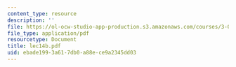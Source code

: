 ```yaml
---
content_type: resource
description: ''
file: https://ol-ocw-studio-app-production.s3.amazonaws.com/courses/3-012-fundamentals-of-materials-science-fall-2005/ebade1993a617db0a88ece9a2345dd03_lec14b.pdf
file_type: application/pdf
resourcetype: Document
title: lec14b.pdf
uid: ebade199-3a61-7db0-a88e-ce9a2345dd03
---
```

